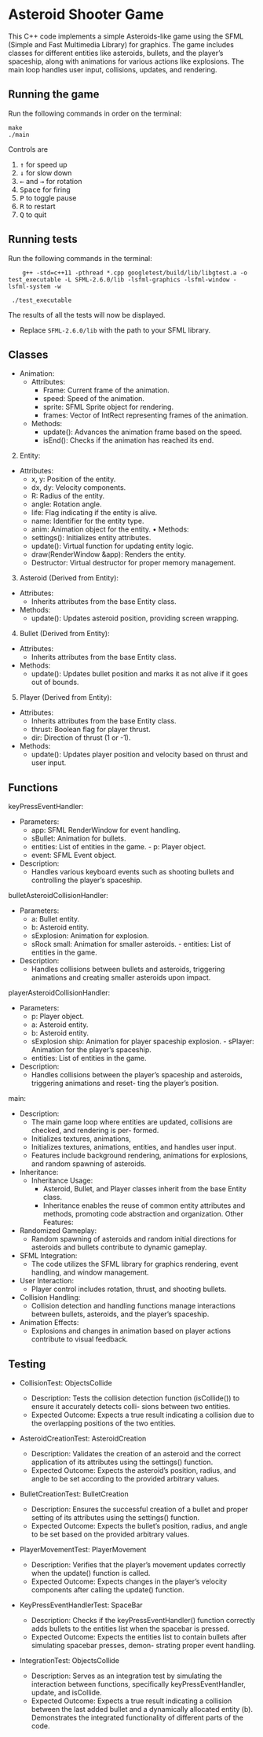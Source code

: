 # Asteroid Shooter Game
This C++ code implements a simple Asteroids-like game using the SFML (Simple and Fast Multimedia Library) for graphics. The game includes classes for different entities like asteroids, bullets, and the player’s spaceship, along with animations for various actions like explosions. The main loop handles user input, collisions, updates, and rendering.

## Running the game
Run the following commands in order on the terminal:

    make
    ./main
Controls are 
1. <kbd>&uarr;</kbd> for speed up
2. <kbd>&darr;</kbd> for slow down
3. <kbd>&larr;</kbd> and <kbd>&rarr;</kbd> for rotation
4. <kbd>Space</kbd> for firing
5. <kbd>P</kbd> to toggle pause
6. <kbd>R</kbd> to restart
7. <kbd>Q</kbd> to quit

## Running tests
Run the following commands in the terminal:
```
    g++ -std=c++11 -pthread *.cpp googletest/build/lib/libgtest.a -o test_executable -L SFML-2.6.0/lib -lsfml-graphics -lsfml-window -lsfml-system -w
```
```
 ./test_executable
```
The results of all the tests will now be displayed.
- Replace `SFML-2.6.0/lib` with the path to your SFML library.

## Classes
- Animation:
    - Attributes:
        - Frame: Current frame of the animation.
        - speed: Speed of the animation.
        - sprite: SFML Sprite object for rendering.
        - frames: Vector of IntRect representing frames of the animation.
    - Methods:
        - update(): Advances the animation frame based on the speed.
        - isEnd(): Checks if the animation has reached its end.
2. Entity:
- Attributes:
    - x, y: Position of the entity.
    - dx, dy: Velocity components.
    - R: Radius of the entity.
    - angle: Rotation angle.
    - life: Flag indicating if the entity is alive.     
    - name: Identifier for the entity type.
    - anim: Animation object for the entity. • Methods:
    - settings(): Initializes entity attributes.
    - update(): Virtual function for updating entity logic.
    - draw(RenderWindow &app): Renders the entity.
    - Destructor: Virtual destructor for proper memory management.

3. Asteroid (Derived from Entity):
- Attributes:
    - Inherits attributes from the base Entity class.
- Methods:
    - update(): Updates asteroid position, providing screen wrapping.

4. Bullet (Derived from Entity):
- Attributes:
    - Inherits attributes from the base Entity class.
- Methods:
    - update(): Updates bullet position and marks it as not alive if it goes out of bounds.
5. Player (Derived from Entity):
- Attributes:
    - Inherits attributes from the base Entity class.
    - thrust: Boolean flag for player thrust.
    - dir: Direction of thrust (1 or -1). 
- Methods:
    - update(): Updates player position and velocity based on thrust and user input.

## Functions
keyPressEventHandler:
- Parameters:
    - app: SFML RenderWindow for event handling.
    - sBullet: Animation for bullets.
    - entities: List of entities in the game. - p: Player object.
    - event: SFML Event object.
- Description:
    - Handles various keyboard events such as shooting bullets and controlling the player’s spaceship.

bulletAsteroidCollisionHandler:
- Parameters:
    - a: Bullet entity.
    - b: Asteroid entity.
    - sExplosion: Animation for explosion.
    - sRock small: Animation for smaller asteroids. - entities: List of entities in the game.
- Description:
    - Handles collisions between bullets and asteroids, triggering animations and creating smaller asteroids upon impact.

playerAsteroidCollisionHandler:
- Parameters:
    - p: Player object.
    - a: Asteroid entity.
    - b: Asteroid entity.
    - sExplosion ship: Animation for player spaceship explosion. - sPlayer: Animation for the player’s spaceship.
    - entities: List of entities in the game.
- Description:
    - Handles collisions between the player’s spaceship and asteroids, triggering animations and reset- ting the player’s position.

main:
- Description:
    - The main game loop where entities are updated, collisions are checked, and rendering is per- formed.
    - Initializes textures, animations,
    - Initializes textures, animations, entities, and handles user input.
    - Features include background rendering, animations for explosions, and random spawning of
    asteroids.
- Inheritance:
    - Inheritance Usage:
        - Asteroid, Bullet, and Player classes inherit from the base Entity class.
        - Inheritance enables the reuse of common entity attributes and methods, promoting code abstraction and organization.
        Other Features:
- Randomized Gameplay:
    - Random spawning of asteroids and random initial directions for asteroids and bullets contribute to dynamic gameplay.
- SFML Integration:
    - The code utilizes the SFML library for graphics rendering, event handling, and window management.
- User Interaction:
    - Player control includes rotation, thrust, and shooting bullets.
- Collision Handling:
    - Collision detection and handling functions manage interactions between bullets, asteroids, and the player’s spaceship.
- Animation Effects:
    - Explosions and changes in animation based on player actions contribute to visual feedback.

## Testing
- CollisionTest: ObjectsCollide
    - Description: Tests the collision detection function (isCollide()) to ensure it accurately detects colli- sions between two entities.
    - Expected Outcome: Expects a true result indicating a collision due to the overlapping positions of the two entities.
- AsteroidCreationTest: AsteroidCreation
    - Description: Validates the creation of an asteroid and the correct application of its attributes using the settings() function.
    - Expected Outcome: Expects the asteroid’s position, radius, and angle to be set according to the provided arbitrary values.


- BulletCreationTest: BulletCreation
    - Description: Ensures the successful creation of a bullet and proper setting of its attributes using the settings() function.
    - Expected Outcome: Expects the bullet’s position, radius, and angle to be set based on the provided arbitrary values.
- PlayerMovementTest: PlayerMovement
    - Description: Verifies that the player’s movement updates correctly when the update() function is called.
    - Expected Outcome: Expects changes in the player’s velocity components after calling the update()
    function.
- KeyPressEventHandlerTest: SpaceBar
    - Description: Checks if the keyPressEventHandler() function correctly adds bullets to the entities list when the spacebar is pressed.
    - Expected Outcome: Expects the entities list to contain bullets after simulating spacebar presses, demon- strating proper event handling.
- IntegrationTest: ObjectsCollide
    - Description: Serves as an integration test by simulating the interaction between functions, specifically keyPressEventHandler, update, and isCollide.
    - Expected Outcome: Expects a true result indicating a collision between the last added bullet and a dynamically allocated entity (b). Demonstrates the integrated functionality of different parts of the code.

